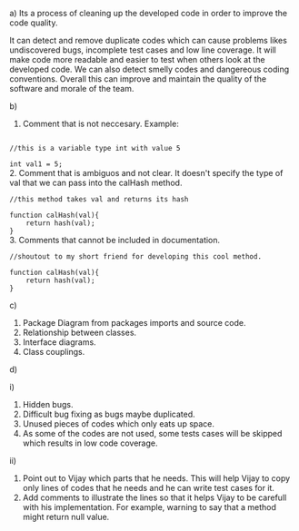 a) Its a process of cleaning up the developed code in order to improve the code quality. 

It can detect and remove duplicate codes which can cause problems likes undiscovered bugs, incomplete test cases and low line coverage. It will make code more readable and easier to test when others look at the developed code. We can also detect smelly codes and dangereous coding conventions. Overall this can improve and maintain the quality of the software and morale of the team.

b)
<list>

1. Comment that is not neccesary. Example: <br>
<code>
//this is a variable type int with value 5 <br>
int val1 = 5;
</code>
2. Comment that is ambiguos and not clear. It doesn't specify the type of val that we can pass into the calHash method.<br>
<code>
//this method takes val and returns its hash<br>
function calHash(val){
    return hash(val);
}
</code>
3. Comments that cannot be included in documentation. 
<br>
<code>
//shoutout to my short friend for developing this cool method.<br>
function calHash(val){
    return hash(val);
}
</code>
</list>

c) 
<list>

1. Package Diagram from packages imports and source code.
2. Relationship between classes.
3. Interface diagrams.
4. Class couplings.
</list>

d)

i) 
<list>
1. Hidden bugs.
2. Difficult bug fixing as bugs maybe duplicated.
3. Unused pieces of codes which only eats up space.
4. As some of the codes are not used, some tests cases will be skipped which results in low code coverage.
</list>

ii) 
<list>
1. Point out to Vijay which parts that he needs. This will help Vijay to copy only lines of codes that he needs and he can write test cases for it.
2. Add comments to illustrate the lines so that it helps Vijay to be carefull with his implementation. For example, warning to say that a method might return null value.
</list>
 